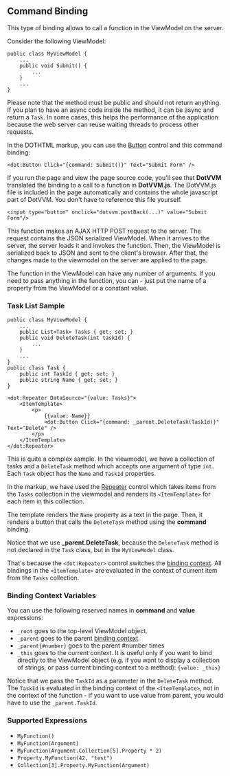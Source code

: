 ﻿## Command Binding

This type of binding allows to call a function in the ViewModel on the server.
 
Consider the following ViewModel:

```CSHARP
public class MyViewModel {
    ...
    public void Submit() {
        ...
    }
    ...
}
```

Please note that the method must be public and should not return anything. If you plan to have an async code inside the method, it can be async and return a `Task`.
In some cases, this helps the performance of the application because the web server can reuse waiting threads to process other requests.

In the DOTHTML markup, you can use the [Button](/docs/controls/builtin/Button/{branch}) control and this command binding:

```DOTHTML
<dot:Button Click="{command: Submit()}" Text="Submit Form" />
```

If you run the page and view the page source code, you'll see that **DotVVM** translated the binding to a call to a function in **DotVVM.js**.
The DotVVM.js file is included in the page automatically and contains the whole javascript part of DotVVM. You don't have to reference this file yourself.

```DOTHTML
<input type="button" onclick="dotvvm.postBack(...)" value="Submit Form"/>
```

This function makes an AJAX HTTP POST request to the server. The request contains the JSON serialized ViewModel. 
When it arrives to the server, the server loads it and invokes the function. Then, the ViewModel is serialized back to JSON
and sent to the client's browser. After that, the changes made to the viewmodel on the server are applied to the page.

The function in the ViewModel can have any number of arguments. If you need to pass anything in the function, you can - just put the name of 
a property from the ViewModel or a constant value. 

### Task List Sample

```CSHARP
public class MyViewModel {
    ...
    public List<Task> Tasks { get; set; }
    public void DeleteTask(int taskId) {
        ...
    }
    ...
}
public class Task {
    public int TaskId { get; set; }
    public string Name { get; set; }
}
```

```DOTHTML
<dot:Repeater DataSource="{value: Tasks}">
    <ItemTemplate>
        <p>
            {{value: Name}}
            <dot:Button Click="{command: _parent.DeleteTask(TaskId)}" Text="Delete" />
        </p>
    </ItemTemplate>
</dot:Repeater>
```

This is quite a complex sample. In the viewmodel, we have a collection of tasks and a `DeleteTask` method which accepts one argument of type `int`. 
Each `Task` object has the `Name` and `TaskId` properties.

In the markup, we have used the [Repeater](/docs/controls/builtin/Repeater/{branch}) control which takes items from the `Tasks` collection in the viewmodel 
and renders its `<ItemTemplate>` for each item in this collection.

The template renders the `Name` property as a text in the page. Then, it renders a button that calls the `DeleteTask` method using the **command** binding.

Notice that we use **_parent.DeleteTask**, because the `DeleteTask` method is not declared in the `Task` class, but in the `MyViewModel` class.
 
That's because the `<dot:Repeater>` control switches the [binding context](/docs/tutorials/basics-binding-context/latest/{branch}). 
All bindings in the `<ItemTemplate>` are evaluated in the context of current item from the `Tasks` collection.
 
### Binding Context Variables
 
You can use the following reserved names in **command** and **value** expressions:
 
* `_root` goes to the top-level ViewModel object.
* `_parent` goes to the parent [binding context](/docs/tutorials/basics-binding-context/latest/{branch}).
* `_parent{#number}` goes to the parent #number times
* `_this` goes to the current context. It is useful only if you want to bind directly to the ViewModel object (e.g. if you want to 
display a collection of strings, or pass current binding context to a method): `{value: _this}`

Notice that we pass the `TaskId` as a parameter in the `DeleteTask` method. The `TaskId` is evaluated in the binding context of the `<ItemTemplate>`, 
not in the context of the function - if you want to use value from parent, you would have to use the `_parent.TaskId`.

### Supported Expressions

* `MyFunction()`
* `MyFunction(Argument)`
* `MyFunction(Argument.Collection[5].Property * 2)`
* `Property.MyFunction(42, "test")`
* `Collection[3].Property.MyFunction(Argument)`

